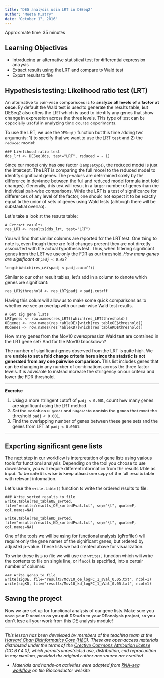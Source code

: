 ```yaml
---
title: "DEG analysis usin LRT in DESeq2"
author: "Meeta Mistry"
date: "October 17, 2016"
---
```


Approximate time: 35 minutes

## Learning Objectives 

* Introducing an alternative statistical test for differential expression analysis
* Extract results using the LRT and compare to Wald test
* Export results to file


## Hypothesis testing: Likelihood ratio test (LRT)

An alternative to pair-wise comparisons is to **analyze all levels of a factor at once**. By default the Wald test is used to generate the results table, but DESeq2 also offers the LRT which is used to identify any genes that show change in expression across the three levels. This type of test can be especially useful in analyzing time course experiments. 

To use the LRT, we use the `DESeq()` function but this time adding two arguments: 1) to specify that we want to use the LRT `test` and 2) the `reduced` model:

	
	### Likelihood ratio test
	dds_lrt <- DESeq(dds, test="LRT", reduced = ~ 1)

Since our model only has one factor (`sampletype`), the reduced model is just the intercept. The LRT is comparing the full model to the reduced model to identify significant genes. The p-values are determined solely by the difference in deviance between the full and reduced model formula (not fold changes). Generally, this test will result in a larger number of genes than the individual pair-wise comparisons. While the LRT is a test of significance for differences of any level of the factor, one should not expect it to be exactly equal to the union of sets of genes using Wald tests (alhtough there will be substantial overlap).

Let's take a look at the results table:

	# Extract results
	res_LRT <- results(dds_lrt, test="LRT")
	
You will find that similar columns are reported for the LRT test. One thing to note is, even though there are fold changes present they are not directly associated with the actual hypothesis test. Thus, when filtering significant genes from the LRT we use only the FDR as our threshold. *How many genes are significant at `padj < 0.05`?*

	length(which(res_LRT$padj < padj.cutoff))
	
Similar to our other result tables, let's add in a column to denote which genes are significant:

	res_LRT$threshold <- res_LRT$padj < padj.cutoff


Having this colum will allow us to make some quick comparisons as to whether we see an overlap with our pair-wise Wald test results.

	# Get sig gene lists
	LRTgenes <- row.names(res_LRT)[which(res_LRT$threshold)]
	OEgenes <- row.names(res_tableOE)[which(res_tableOE$threshold)]
	KDgenes <- row.names(res_tableKD)[which(res_tableKD$threshold)]

How many genes from the Mov10 overexpression Wald test are contained in the LRT gene set? And for the Mov10 knockdown? 

The number of significant genes observed from the LRT is quite high. We are **unable to set a fold change criteria here since the statistic is not generated from any one pairwise comparison.** This list includes genes that can be changing in any number of combinations across the three factor levels. It is advisable to instead increase the stringency on our criteria and lower the FDR threshold.

***

**Exercise**

1. Using a more stringent cutoff of `padj < 0.001`, count how many genes are significant using the LRT method.
2. Set the variables `OEgenes` and `KDgenes`to contain the genes that meet the  threshold `padj < 0.001`.
3. Find the overlapping number of genes between these gene sets and the genes from LRT at `padj < 0.0001`.

***

## Exporting significant gene lists

The next step in our workflow is interpretation of gene lists using various tools for functional analysis. Depending on the tool you choose to use downstream, you will require different information from the results table as input. To be safe it is wise to keep atleast one copy of the full results table with relevant information. 
	
Let's use the `write.table()` function to write the ordered results to file:

	### Write sorted results to file
	write.table(res_tableOE_sorted, file="results/results_OE_sortedPval.txt", sep="\t", quote=F, col.names=NA)
	
	write.table(res_tableKD_sorted, file="results/results_KD_sortedPval.txt", sep="\t", quote=F, col.names=NA)

One of the tools we will be using for functional analysis (gProfiler) will require only the gene names of the significant genes, but ordered by adjusted p-value. These lists we had created above for visualization.

To write these lists to file we will use the `write()` function which will write the contents to file on single line, or if `ncol` is specified, into a certain number of columns:

	### Write genes to file
	write(sigOE, file="results/Mov10_oe_logFC_1_pVal_0.05.txt", ncol=1)
	write(sigKD, file="results/Mov10_kd_logFC_1_pVal_0.05.txt", ncol=1)
	

	
## Saving the project

Now we are set up for functional analysis of our gene lists. Make sure you save your R session as you quit RStudio to your DEanalysis project, so you don't lose all your work from this DE analysis module!


---
*This lesson has been developed by members of the teaching team at the [Harvard Chan Bioinformatics Core (HBC)](http://bioinformatics.sph.harvard.edu/). These are open access materials distributed under the terms of the [Creative Commons Attribution license](https://creativecommons.org/licenses/by/4.0/) (CC BY 4.0), which permits unrestricted use, distribution, and reproduction in any medium, provided the original author and source are credited.*

* *Materials and hands-on activities were adapted from [RNA-seq workflow](http://www.bioconductor.org/help/workflows/rnaseqGene/#de) on the Bioconductor website*

